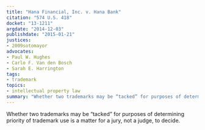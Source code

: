 ```yaml
---
title: "Hana Financial, Inc. v. Hana Bank"
citation: "574 U.S. 418"
docket: "13-1211"
argdate: "2014-12-03"
publishdate: "2015-01-21"
justices:
- 2009sotomayor
advocates:
- Paul W. Hughes
- Carlo F. Van den Bosch
- Sarah E. Harrington
tags:
- trademark
topics:
- intellectual property law
summary: "Whether two trademarks may be “tacked” for purposes of determining priority of trademark use is a matter for a jury, not a judge, to decide."
---
```

Whether two trademarks may be “tacked” for purposes of determining priority of trademark use is a matter for a jury, not a judge, to decide.
